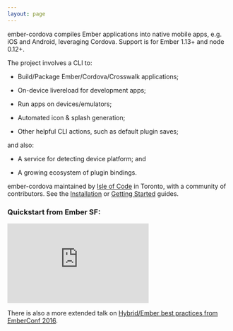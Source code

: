 ```yaml
---
layout: page
---
```


ember-cordova compiles Ember applications into native mobile apps, e.g. iOS and Android, leveraging Cordova. Support is for Ember 1.13+ and node 0.12+.

The project involves a CLI to:

- Build/Package Ember/Cordova/Crosswalk applications;

- On-device livereload for development apps;

- Run apps on devices/emulators;

- Automated icon & splash generation;

- Other helpful CLI actions, such as default plugin saves;


and also:

- A service for detecting device platform; and

- A growing ecosystem of plugin bindings.

ember-cordova maintained by [Isle of Code](https://isleofcode.com) in Toronto, with a community of contributors.
See the [Installation](pages/installation) or [Getting Started](pages/getting_started) guides.

### Quickstart from Ember SF:
<div class="video-container">
<iframe width="320" height="180" src="https://www.youtube.com/embed/WFhTpSe2hNE" frameborder="0" allowfullscreen></iframe>
</div>

There is also a more extended talk on [Hybrid/Ember best practices from EmberConf 2016](https://www.youtube.com/embed/Ry639hvWKbM).

